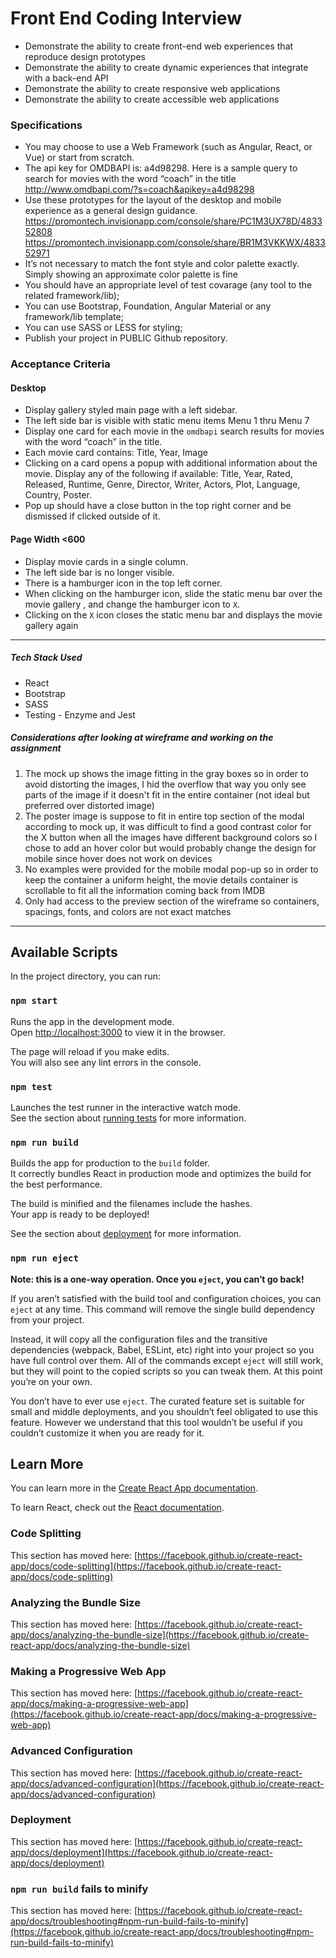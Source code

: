 # Front End Coding Interview
* Demonstrate the ability to create front-end web experiences that reproduce design prototypes
* Demonstrate the ability to create dynamic experiences that integrate with a back-end API 
* Demonstrate the ability to create responsive web applications
* Demonstrate the ability to create accessible web applications

### Specifications
* You may choose to use a Web Framework (such as Angular, React, or Vue) or start from scratch.
* The api key for OMDBAPI is: a4d98298. Here is a sample query to search for movies with the word “coach” in the title http://www.omdbapi.com/?s=coach&apikey=a4d98298
* Use these prototypes for the layout of the desktop and mobile experience as a general design guidance.
https://promontech.invisionapp.com/console/share/PC1M3UX78D/483352808
https://promontech.invisionapp.com/console/share/BR1M3VKKWX/483352971
* It’s not necessary to match the font style and color palette exactly. Simply showing an approximate color palette is fine
* You should have an appropriate level of test covarage (any tool to the related framework/lib);
* You can use Bootstrap, Foundation, Angular Material or any framework/lib template;
* You can use SASS or LESS for styling;
* Publish your project in PUBLIC Github repository.

### Acceptance Criteria
#### Desktop
* Display gallery styled main page with a left sidebar.
* The left side bar is visible with static menu items Menu 1 thru Menu 7
* Display one card for each movie in the `omdbapi` search results for movies with the word “coach” in the title.
* Each movie card contains: Title, Year, Image
* Clicking on a card opens a popup with additional information about the movie. Display any of the following if available: 
Title, Year, Rated, Released, Runtime, Genre, Director, Writer, Actors, Plot, Language, Country, Poster.
* Pop up should have a close button in the top right corner and be dismissed if clicked outside of it.

#### Page Width <600
* Display movie cards in a single column.
* The left side bar is no longer visible.
* There is a hamburger icon in the top left corner.
* When clicking on the hamburger icon, slide the static menu bar over the movie gallery , and change the hamburger icon to `X`.
* Clicking on the `X` icon closes the static menu bar and displays the movie gallery again

----------------------------------------------------------------------------------------------------------------------------
##### Tech Stack Used
* React
* Bootstrap
* SASS
* Testing - Enzyme and Jest

##### Considerations after looking at wireframe and working on the assignment
1. The mock up shows the image fitting in the gray boxes so in order to avoid distorting the 
images, I hid the overflow that way you only see parts of the image if it doesn't fit in the entire container (not ideal but preferred over distorted image)
2. The poster image is suppose to fit in entire top section of the modal according to mock up, it was
difficult to find a good contrast color for the X button when all the images have different background colors so I chose to add an hover color but would probably change the design for mobile since hover does not work on devices
3. No examples were provided for the mobile modal pop-up so in order to keep the container a uniform height, the movie details container
is scrollable to fit all the information coming back from IMDB
4. Only had access to the preview section of the wireframe so containers, spacings, fonts, and colors are not exact matches

---------------------------------------------------------------------------------------------
## Available Scripts

In the project directory, you can run:

### `npm start`

Runs the app in the development mode.\
Open [http://localhost:3000](http://localhost:3000) to view it in the browser.

The page will reload if you make edits.\
You will also see any lint errors in the console.

### `npm test`

Launches the test runner in the interactive watch mode.\
See the section about [running tests](https://facebook.github.io/create-react-app/docs/running-tests) for more information.

### `npm run build`

Builds the app for production to the `build` folder.\
It correctly bundles React in production mode and optimizes the build for the best performance.

The build is minified and the filenames include the hashes.\
Your app is ready to be deployed!

See the section about [deployment](https://facebook.github.io/create-react-app/docs/deployment) for more information.

### `npm run eject`

**Note: this is a one-way operation. Once you `eject`, you can’t go back!**

If you aren’t satisfied with the build tool and configuration choices, you can `eject` at any time. This command will remove the single build dependency from your project.

Instead, it will copy all the configuration files and the transitive dependencies (webpack, Babel, ESLint, etc) right into your project so you have full control over them. All of the commands except `eject` will still work, but they will point to the copied scripts so you can tweak them. At this point you’re on your own.

You don’t have to ever use `eject`. The curated feature set is suitable for small and middle deployments, and you shouldn’t feel obligated to use this feature. However we understand that this tool wouldn’t be useful if you couldn’t customize it when you are ready for it.

## Learn More

You can learn more in the [Create React App documentation](https://facebook.github.io/create-react-app/docs/getting-started).

To learn React, check out the [React documentation](https://reactjs.org/).

### Code Splitting

This section has moved here: [https://facebook.github.io/create-react-app/docs/code-splitting](https://facebook.github.io/create-react-app/docs/code-splitting)

### Analyzing the Bundle Size

This section has moved here: [https://facebook.github.io/create-react-app/docs/analyzing-the-bundle-size](https://facebook.github.io/create-react-app/docs/analyzing-the-bundle-size)

### Making a Progressive Web App

This section has moved here: [https://facebook.github.io/create-react-app/docs/making-a-progressive-web-app](https://facebook.github.io/create-react-app/docs/making-a-progressive-web-app)

### Advanced Configuration

This section has moved here: [https://facebook.github.io/create-react-app/docs/advanced-configuration](https://facebook.github.io/create-react-app/docs/advanced-configuration)

### Deployment

This section has moved here: [https://facebook.github.io/create-react-app/docs/deployment](https://facebook.github.io/create-react-app/docs/deployment)

### `npm run build` fails to minify

This section has moved here: [https://facebook.github.io/create-react-app/docs/troubleshooting#npm-run-build-fails-to-minify](https://facebook.github.io/create-react-app/docs/troubleshooting#npm-run-build-fails-to-minify)

